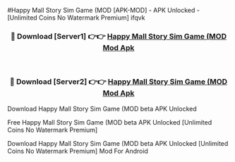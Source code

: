 #Happy Mall Story Sim Game (MOD [APK-MOD] - APK Unlocked - [Unlimited Coins No Watermark Premium] ifqvk



<div align="center">

<h3>🔴 Download [Server1] 👉👉 <a href="https://momento.my/?title=Happy_Mall_Story_Sim_Game_(MOD">Happy Mall Story Sim Game (MOD Mod Apk</a></h3><br>

<h3>🔴 Download [Server2] 👉👉 <a href="https://momento.my/?title=Happy_Mall_Story_Sim_Game_(MOD">Happy Mall Story Sim Game (MOD Mod Apk</a></h3>
</div>



Download Happy Mall Story Sim Game (MOD beta APK Unlocked

Free Happy Mall Story Sim Game (MOD beta APK Unlocked [Unlimited Coins No Watermark Premium]

Download Happy Mall Story Sim Game (MOD beta APK Unlocked [Unlimited Coins No Watermark Premium] Mod For Android
